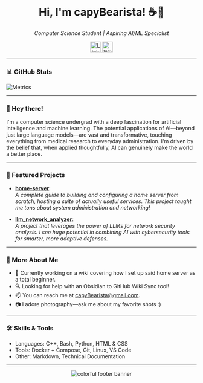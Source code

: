 <h1 align="center">Hi, I'm capyBearista! ☕🦫</h1>

<p align="center">
  <em>Computer Science Student | Aspiring AI/ML Specialist</em>
</p>
<p align="center">

<!-- Website badges -->
  <a href="https://linkedin.com/in/arjun-pramanik" title="LinkedIn">
    <img src="https://img.shields.io/badge/LinkedIn-0A66C2?logo=linkedin&logoColor=white&style=for-the-badge" alt="LinkedIn" height="28"/>
  </a>
  <a href="https://capybearista.github.io/" title="Website">
    <img src="https://img.shields.io/badge/Website-4F8EF7?style=for-the-badge" alt="Website" height="28"/>
  </a>
</p>

---

### 📊 GitHub Stats

![Metrics](https://metrics.lecoq.io/capyBearista?template=terminal&isocalendar=1&lines=1&fortune=1&base=header%2C%20activity%2C%20community%2C%20repositories%2C%20metadata&base.indepth=false&base.hireable=false&base.skip=false&isocalendar=false&isocalendar.duration=full-year&lines=false&lines.sections=base&lines.repositories.limit=4&lines.history.limit=1&lines.delay=0&fortune=false&config.timezone=America%2FNew_York)

---

### 👋 Hey there!

I'm a computer science undergrad with a deep fascination for artificial intelligence and machine learning. The potential applications of AI—beyond just large language models—are vast and transformative, touching everything from medical research to everyday administration. I'm driven by the belief that, when applied thoughtfully, AI can genuinely make the world a better place.

---

### 🌟 Featured Projects

- [**home-server**](https://github.com/capyBearista/home-server):  
  *A complete guide to building and configuring a home server from scratch, hosting a suite of actually useful services. This project taught me tons about system administration and networking!*

- [**llm_network_analyzer**](https://github.com/capyBearista/llm_network_analyzer):  
  *A project that leverages the power of LLMs for network security analysis. I see huge potential in combining AI with cybersecurity tools for smarter, more adaptive defenses.*

---

### 🌈 More About Me

-  🔭 Currently working on a wiki covering how I set up said home server as a total beginner.
-  🔍 Looking for help with an Obsidian to GitHub Wiki Sync tool!
-  📫 You can reach me at capyBearista@gmail.com.
- 📷 I adore photography—ask me about my favorite shots :)

---

### 🛠️ Skills & Tools

- Languages: C++, Bash, Python, HTML & CSS
- Tools: Docker + Compose, Git, Linux, VS Code
- Other: Markdown, Technical Documentation

---

<!-- Animated Divider -->
<p align="center"> <img src="https://capsule-render.vercel.app/api?type=waving&color=gradient&height=120&section=footer" alt="colorful footer banner"/></p>
